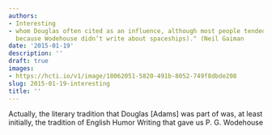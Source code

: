 ```yaml
---
authors:
- Interesting
- whom Douglas often cited as an influence, although most people tended to miss it
  because Wodehouse didn’t write about spaceships)." (Neil Gaiman
date: '2015-01-19'
description: ''
draft: true
images:
- https://hcti.io/v1/image/18062051-5820-491b-8052-749f8dbde208
slug: 2015-01-19-interesting
title: ''
---
```


Actually, the literary tradition that Douglas [Adams] was part of was, at least initially, the tradition of English Humor Writing that gave us P. G. Wodehouse